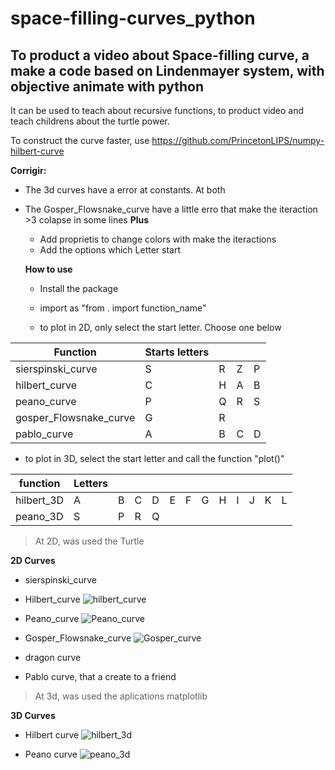 # space-filling-curves_python

## To product a video about Space-filling curve, a make a code based on  Lindenmayer system, with objective animate with python  

It can be used to teach about recursive functions, to product video and teach childrens about the turtle power.

To construct the curve faster, use https://github.com/PrincetonLIPS/numpy-hilbert-curve

**Corrigir:**

- The 3d curves have a error at constants. At both

- The Gosper_Flowsnake_curve have a little erro that make the iteraction >3 colapse in some lines
**Plus**
  - Add proprietis to change colors with make the iteractions
  - Add the options which Letter start
  
  
  **How to use**
  
  - Install the package
  
  - import as "from . import function_name"
  
  - to plot in 2D, only select the start letter. Choose one below
  
| Function  | Starts letters  |   |   |   |
|---|---|---|---|---|
| sierspinski_curve  | S  | R  | Z  | P  |
|  hilbert_curve | C |  H | A  | B  |
|  peano_curve |  P | Q  | R  | S  |
|gosper_Flowsnake_curve | G | R | | | 
| pablo_curve | A | B | C | D |

  
  - to plot in 3D, select the start letter and call the function "plot()"
  
| function   | Letters |   |   |   |   |   |   |   |   |   |   |   |
|------------|---------|---|---|---|---|---|---|---|---|---|---|---|
| hilbert_3D | A       | B | C | D | E | F | G | H | I | J | K | L |
| peano_3D   |    S     | P | R | Q |  |   |   |   |   |   |   |   |

> At 2D, was used the Turtle    

**2D Curves** 

- sierspinski_curve

- Hilbert_curve ![hilbert_curve](https://user-images.githubusercontent.com/99839465/196053916-4f20a51f-f35f-4242-988a-19b46be8510a.GIF)

- Peano_curve ![Peano_curve](https://user-images.githubusercontent.com/99839465/196053748-82ab6283-ed5d-4b40-b444-6f5ea853b144.GIF)

- Gosper_Flowsnake_curve ![Gosper_curve](https://user-images.githubusercontent.com/99839465/196053969-04ad53a4-6cda-4266-b820-bd317225cd01.GIF)

- dragon curve

- Pablo curve, that a create to a friend

> At 3d, was used the aplications matplotlib    

**3D Curves**

- Hilbert curve ![hilbert_3d](https://user-images.githubusercontent.com/99839465/196054029-03ccf116-b378-4f91-89ca-a65fc8b26a08.png)

- Peano curve ![peano_3d](https://user-images.githubusercontent.com/99839465/196054031-6739a95e-c115-4c55-a5ea-cc8398997a32.png)
